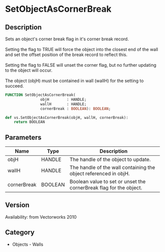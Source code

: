# SetObjectAsCornerBreak

## Description
Sets an object's corner break flag in it's corner break record. <BR>
<BR>
Setting the flag to TRUE will force the object into the closest end of the wall and set the offset position of the break record to reflect this.<BR>
<BR>
Setting the flag to FALSE will unset the corner flag, but no further updating to the object will occur.<BR>
<BR>
The object (objH) must be contained in wall (wallH) for the setting to succeed.

```pascal
FUNCTION SetObjectAsCornerBreak(
				objH        : HANDLE;
				wallH       : HANDLE;
				cornerBreak : BOOLEAN): BOOLEAN;
```

```python
def vs.SetObjectAsCornerBreak(objH, wallH, cornerBreak):
    return BOOLEAN
```

## Parameters
|Name|Type|Description|
|---|---|---|
|objH|HANDLE|The handle of the object to update.|
|wallH|HANDLE|The handle of the wall containing the object referenced in objH.|
|cornerBreak|BOOLEAN|Boolean value to set or unset the cornerBreak flag for the object.|

## Version
Availability: from Vectorworks 2010

## Category
* Objects - Walls

